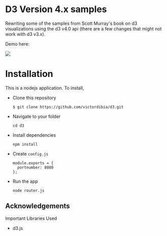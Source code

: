 
D3 Version 4.x samples
===================
Rewriting some of the samples from Scott Murray's book on d3 visualizations using the d3 v4.0 api (there are a few changes that might not work with d3 v3.x).

Demo here:

![](/img/sc.jpg?raw=true)

Installation
================
This is a nodejs application. To install,  

* Clone this repository

  ```
  $ git clone https://github.com/victordibia/d3.git
  ```

* Navigate to your folder

  ```
  cd d3
  ```

* Install dependencies

  ```
  npm install
  ```

* Create `config.js`

  ```
  module.exports = {
    portnumber: 8080
  };
  ```

* Run the app
  ```
  node router.js
  ```



Acknowledgements
-------------------------------------------------
Important Libraries Used
- d3.js
